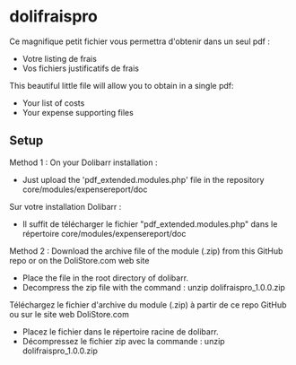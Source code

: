# dolifraispro
Ce magnifique petit fichier vous permettra d'obtenir dans un seul pdf :
- Votre listing de frais
- Vos fichiers justificatifs de frais

This beautiful little file will allow you to obtain in a single pdf:
- Your list of costs
- Your expense supporting files
## Setup

Method 1 :
On your Dolibarr installation :
- Just upload the 'pdf_extended.modules.php' file in the repository core/modules/expensereport/doc

Sur votre installation Dolibarr :
- Il suffit de télécharger le fichier "pdf_extended.modules.php" dans le répertoire core/modules/expensereport/doc

Method 2 :
Download the archive file of the module (.zip) from this GitHub repo or on the DoliStore.com web site
- Place the file in the root directory of dolibarr.
- Decompress the zip file with the command : unzip dolifraispro_1.0.0.zip

Téléchargez le fichier d'archive du module (.zip) à partir de ce repo GitHub ou sur le site web DoliStore.com
- Placez le fichier dans le répertoire racine de dolibarr.
- Décompressez le fichier zip avec la commande : unzip dolifraispro_1.0.0.zip





